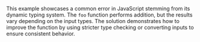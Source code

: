 This example showcases a common error in JavaScript stemming from its dynamic typing system.  The `foo` function performs addition, but the results vary depending on the input types.  The solution demonstrates how to improve the function by using stricter type checking or converting inputs to ensure consistent behavior.